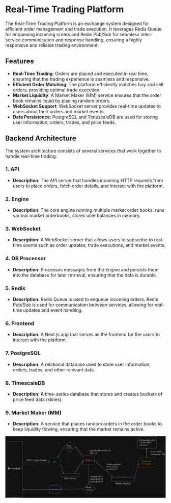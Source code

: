 # Real-Time Trading Platform

The Real-Time Trading Platform is an exchange system designed for efficient order management and trade execution. It leverages Redis Queue for enqueuing incoming orders and Redis Pub/Sub for seamless inter-service communication and response handling, ensuring a highly responsive and reliable trading environment.

## Features
- **Real-Time Trading**: Orders are placed and executed in real time, ensuring that the trading experience is seamless and responsive.
- **Efficient Order Matching**: The platform efficiently matches buy and sell orders, providing optimal trade execution.
- **Market Liquidity**: A Market Maker (MM) service ensures that the order book remains liquid by placing random orders.
- **WebSocket Support**: WebSocket server provides real-time updates to users about their orders and market events.
- **Data Persistence**: PostgreSQL and TimescaleDB are used for storing user information, orders, trades, and price feeds.

## Backend Architecture

The system architecture consists of several services that work together to handle real-time trading:

### 1. API
- **Description**: The API server that handles incoming HTTP requests from users to place orders, fetch order details, and interact with the platform.
  
### 2. Engine
- **Description**: The core engine running multiple market order books. runs various market orderbooks, stores user balances in memory.

### 3. WebSocket
- **Description**: A WebSocket server that allows users to subscribe to real-time events such as order updates, trade executions, and market events.

### 4. DB Processor
- **Description**: Processes messages from the Engine and persists them into the database for later retrieval, ensuring that the data is durable.

### 5. Redis
- **Description**: Redis Queue is used to enqueue incoming orders. Redis Pub/Sub is used for communication between services, allowing for real-time updates and event handling.

### 6. Frontend
- **Description**: A Next.js app that serves as the frontend for the users to interact with the platform.

### 7. PostgreSQL
- **Description**: A relational database used to store user information, orders, trades, and other relevant data.

### 8. TimescaleDB
- **Description**: A time-series database that stores and creates buckets of price feed data (klines).

### 9. Market Maker (MM)
- **Description**: A service that places random orders in the order books to keep liquidity flowing, ensuring that the market remains active.

![Platform Diagram](./frontend/public/backendArchitecture.png)

